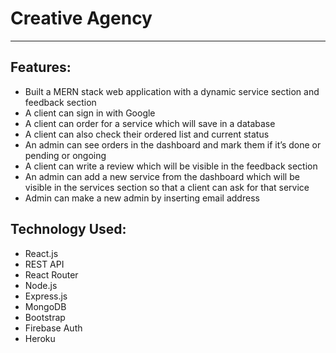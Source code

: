 # Creative Agency
---
## Features:
 * Built a MERN stack web application with a dynamic service section and feedback section
 * A client can sign in with Google
 * A client can order for a service which will save in a database
 * A client can also check their ordered list and current status
 * An admin can see orders in the dashboard and mark them if it’s done or pending or ongoing
 * A client can write a review which will be visible in the feedback section
 * An admin can add a new service from the dashboard which will be visible in the services
section so that a client can ask for that service
 * Admin can make a new admin by inserting email address 
## Technology Used: 
* React.js
* REST API
* React Router
* Node.js
* Express.js
* MongoDB
* Bootstrap
* Firebase Auth
* Heroku